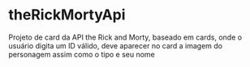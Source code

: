 # theRickMortyApi
Projeto de card da API the Rick and Morty, baseado em cards, onde o usuário digita um ID válido, deve aparecer no card a imagem do personagem assim como o tipo e seu nome
